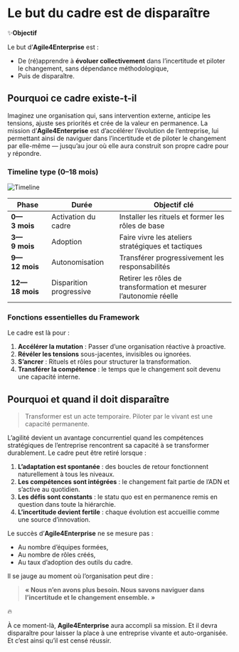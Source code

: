# Le but du cadre est de disparaître

✨**Objectif**

Le but d’**Agile4Enterprise** est :

- De (ré)apprendre à **évoluer collectivement** dans l’incertitude et piloter le changement, sans dépendance méthodologique,
- Puis de disparaître.

## Pourquoi ce cadre existe-t-il

Imaginez une organisation qui, sans intervention externe, anticipe les tensions, ajuste ses priorités et crée de la valeur en permanence. La mission d’**Agile4Enterprise** est d’accélérer l’évolution de l’entreprise, lui permettant ainsi de naviguer dans l’incertitude et de piloter le changement par elle-même — jusqu’au jour où elle aura construit son propre cadre pour y répondre.

### Timeline type (0–18 mois)

![Timeline](image.png)

| Phase | Durée | Objectif clé |
| --- | --- | --- |
| **0—3 mois** | Activation du cadre | Installer les rituels et former les rôles de base |
| **3—9 mois** | Adoption | Faire vivre les ateliers stratégiques et tactiques |
| **9—12 mois** | Autonomisation | Transférer progressivement les responsabilités |
| **12—18 mois** | Disparition progressive | Retirer les rôles de transformation et mesurer l’autonomie réelle |

### Fonctions essentielles du Framework

Le cadre est là pour :

1. **Accélérer la mutation** : Passer d’une organisation réactive à proactive.
2. **Révéler les tensions** sous-jacentes, invisibles ou ignorées.
3. **S’ancrer** : Rituels et rôles pour structurer la transformation.
4. **Transférer la compétence** : le temps que le changement soit devenu une capacité interne.

## Pourquoi et quand il doit disparaître

> Transformer est un acte temporaire. Piloter par le vivant est une capacité permanente.

L’agilité devient un avantage concurrentiel quand les compétences stratégiques de l’entreprise rencontrent sa capacité à se transformer durablement. Le cadre peut être retiré lorsque :

1. **L’adaptation est spontanée** : des boucles de retour fonctionnent naturellement à tous les niveaux.
2. **Les compétences sont intégrées** : le changement fait partie de l’ADN et s’active au quotidien.
3. **Les défis sont constants** : le statu quo est en permanence remis en question dans toute la hiérarchie.
4. **L’incertitude devient fertile** : chaque évolution est accueillie comme une source d’innovation.

Le succès d’**Agile4Enterprise** ne se mesure pas :

- Au nombre d’équipes formées,
- Au nombre de rôles créés,
- Au taux d’adoption des outils du cadre.

Il se jauge au moment où l’organisation peut dire :

> **« Nous n’en avons plus besoin. Nous savons naviguer dans l’incertitude et le changement ensemble. »**

🔥

À ce moment-là, **Agile4Enterprise** aura accompli sa mission. Et il devra disparaître pour laisser la place à une entreprise vivante et auto-organisée. Et c’est ainsi qu’il est censé réussir.


